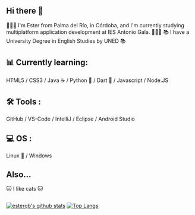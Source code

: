 ## Hi there 👋


👩🏻‍💻 I'm Ester from Palma del Río, in Córdoba, and I'm currently studying multiplatform application development at IES Antonio Gala. 👩🏻‍💻
📚 I have a University Degree in English Studies by UNED 📚

## 📊 Currently learning:
HTML5 / CSS3 / Java ☕ / Python 🐍 / Dart 🎯 / Javascript / Node.JS

## 🛠 Tools :
GitHub / VS-Code / IntelliJ / Eclipse / Android Studio

## 💻 OS :
Linux 🐧 / Windows 

## Also...

🐱 I like cats 🐱

## 
[![esterqb's github stats](https://github-readme-stats.vercel.app/api?username=esterqb&count_private=true&show_icons=true)](https://github.com/esterqb/github-readme-stats) [![Top Langs](https://github-readme-stats.vercel.app/api/top-langs/?username=esterqb)](https://github.com/esterqb/github-readme-stats)
